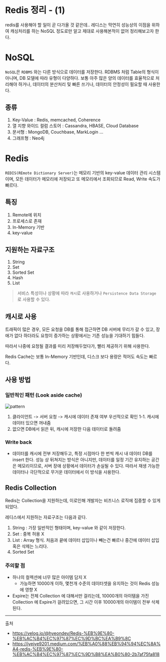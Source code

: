 # Redis 정리 - (1)

redis를 사용해야 할 일이 곧 다가올 것 같은데.. 레디스는 막연히 성능상의 이점을 위하여 캐싱처리를 하는 NoSQL 정도로만 알고 제대로 사용해본적이 없어 정리해보고자 한다.


# NoSQL 
`NoSQL`은 `RDBMS` 와는 다른 방식으로 데이터를 저장한다. RDBMS 처럼 Table의 형식이 아니며, DB 모델에 따라 유형이 다양하다. 보통 아주 많은 양의 데이터를 효율적으로 처리해야 하거나, 데이터의 분산처리 및 빠른 쓰기나, 데이터의 안정성이 필요할 때 사용한다. 
## 종류
1. Key-Value : Redis, memcached, Coherence
2. 열 지향 와이드 컬럼 스토어 : Cassandra, HBASE, Cloud Database
3. 문서형 : MongoDB, Couchbase, MarkLogin ...
4. 그래프형 : Neo4j

# Redis 
`REDIS(REmote Dictionary Server)`는 메모리 기반의 key-value 데이터 관리 시스템이며, 모든 데이터가 메모리에 저장되고 또 메모리에서 조회되므로 Read, Write 속도가 빠르다. 
## 특징
1. Remote에 위치
2. 프로세스로 존재 
3. In-Memory 기반 
4. key-value 

## 지원하는 자료구조
1. String 
2. Set 
3. Sorted Set 
4. Hash 
5. List 

> 서비스 특성이나 상황에 따라 `캐시`로 사용하거나 `Persistence Data Storage` 로 사용할 수 있다.

## 캐시로 사용 
트래픽이 많은 경우, 모든 요청을 DB를 통해 접근하면 DB 서버에 무리가 갈 수 있고, 장애가 없다 하더라도 요청이 증가하는 상황에서는 기존 성능을 기대하기 힘들다.

따라서 나중에 요청될 결과를 미리 저장해두었다가, 빨리 제공하기 위해 사용한다.

Redis Cache는 보통 In-Memory 기반인데, 디스크 보다 용량은 적어도 속도는 빠르다.

## 사용 방법
### 일반적인 패턴 (Look aside cache)
![pattern](https://media.vlpt.us/images/2yeseul/post/bb9b3b56-d2bb-4d83-98d9-27d3d8d4727d/%E1%84%89%E1%85%B3%E1%84%8F%E1%85%B3%E1%84%85%E1%85%B5%E1%86%AB%E1%84%89%E1%85%A3%E1%86%BA%202021-10-25%20%E1%84%8B%E1%85%A9%E1%84%92%E1%85%AE%209.05.44.png)

1. 클라이언트 -> 서버 요청 -> 캐시에 데이터 존재 여부 우선적으로 확인
1-1. 캐시에 데이터 있으면 꺼내줌
2. 없으면 DB에서 읽은 뒤, 캐시에 저장한 다음 데이터로 돌려줌

### Write back
- 데이터를 캐시에 전부 저장해두고, 특정 시점마다 한 번씩 캐시 내 데이터 DB를 insert 한다.
성능 상 뒤쳐지는 방식은 아니지만, 데이터를 일정 기간 유지하는 공간은 메모리이므로, 서버 장애 상황에서 데이터가 손실될 수 있다. 따라서 재생 가능한 데이터나 극단적으로 무거운 데이터에서 이 방식을 사용한다.

## Redis Collection 
Redis는 Collection을 지원하는데, 이로인해 개발자는 비즈니스 로직에 집중할 수 있게 되었다. 

레디스에서 지원하는 자료구조는 다음과 같다. 
1. String : 가장 일반적인 형태이며, key-value 와 같이 저장한다.
2. Set : 중복 허용 X 
3. List : Array 형식. 처음과 끝에 데이터 삽입이나 빼는건 빠르나 중간에 데이터 삽입 혹은 삭제는 느리다. 
4. Sorted Set 

### 주의할 점 
- 하나의 컬렉션에 너무 많은 아이템 담지 X 
    - 가능하면 10000개 이하, 몇천개 수준의 데이터셋을 유지하는 것이 Redis 성능에 영향 X 
- Expire는 전체 Collection 에 대해서만 걸리는데, 10000개의 아이템을 가진 Collection 에 Expire가 걸려있으면, 그 시간 이후 10000개의 아이템이 전부 삭제된다.

--- 
출처
- https://velog.io/@hyeondev/Redis-%EB%9E%80-%EB%AC%B4%EC%97%87%EC%9D%BC%EA%B9%8C
- https://jyejye9201.medium.com/%EB%A0%88%EB%94%94%EC%8A%A4-redis-%EB%9E%80-%EB%AC%B4%EC%97%87%EC%9D%B8%EA%B0%80-2b7af75fa818
